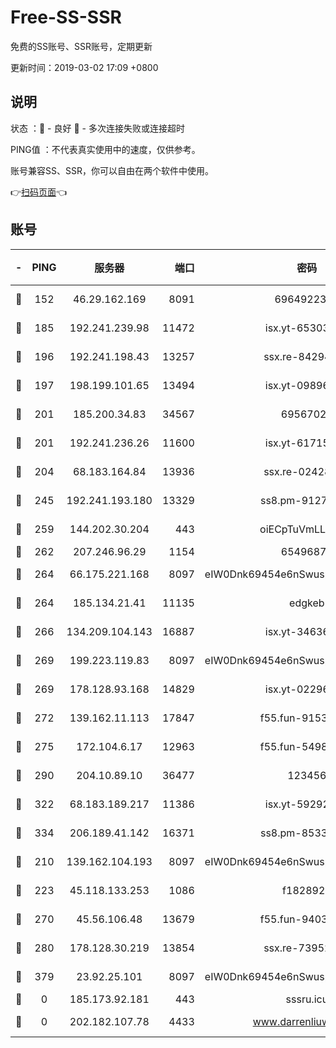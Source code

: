 # Free-SS-SSR

免费的SS账号、SSR账号，定期更新

更新时间：2019-03-02 17:09 +0800

## 说明

状态     ：🙂 - 良好 🙁 - 多次连接失败或连接超时

PING值   ：不代表真实使用中的速度，仅供参考。

账号兼容SS、SSR，你可以自由在两个软件中使用。

👉[扫码页面](https://liesauer.github.io/free-ss-ssr.github.io/)👈

## 账号

|-|PING|服务器|端口|密码|加密方式|区域|
|:----:|:----:|:-----:|-----:|:----:|:----:|:----:|
|🙂|152|46.29.162.169|8091|6964922356|aes-256-cfb|RU|
|🙂|185|192.241.239.98|11472|isx.yt-65303536|aes-256-cfb|US|
|🙂|196|192.241.198.43|13257|ssx.re-84294373|aes-256-cfb|US|
|🙂|197|198.199.101.65|13494|isx.yt-09896411|aes-256-cfb|US|
|🙂|201|185.200.34.83|34567|69567020|aes-256-cfb|US|
|🙂|201|192.241.236.26|11600|isx.yt-61715029|aes-256-cfb|US|
|🙂|204|68.183.164.84|13936|ssx.re-02428773|aes-256-cfb|US|
|🙂|245|192.241.193.180|13329|ss8.pm-91273278|aes-256-cfb|US|
|🙂|259|144.202.30.204|443|oiECpTuVmLLxk4Ts|aes-256-cfb|US|
|🙂|262|207.246.96.29|1154|65496879|chacha20|US|
|🙂|264|66.175.221.168|8097|eIW0Dnk69454e6nSwuspv9DmS201tQ0D|aes-256-cfb|US|
|🙂|264|185.134.21.41|11135|edgkeb|aes-256-cfb|GB|
|🙂|266|134.209.104.143|16887|isx.yt-34636284|aes-256-cfb|SG|
|🙂|269|199.223.119.83|8097|eIW0Dnk69454e6nSwuspv9DmS201tQ0D|aes-256-cfb|US|
|🙂|269|178.128.93.168|14829|isx.yt-02296578|aes-256-cfb|SG|
|🙂|272|139.162.11.113|17847|f55.fun-91530926|aes-256-cfb|SG|
|🙂|275|172.104.6.17|12963|f55.fun-54984893|aes-256-cfb|US|
|🙂|290|204.10.89.10|36477|123456|aes-256-cfb|US|
|🙂|322|68.183.189.217|11386|isx.yt-59292721|aes-256-cfb|SG|
|🙂|334|206.189.41.142|16371|ss8.pm-85330521|aes-256-cfb|SG|
|🙂|210|139.162.104.193|8097|eIW0Dnk69454e6nSwuspv9DmS201tQ0D|aes-256-cfb|JP|
|🙂|223|45.118.133.253|1086|f1828920|aes-256-cfb|SG|
|🙂|270|45.56.106.48|13679|f55.fun-94035018|aes-256-cfb|US|
|🙂|280|178.128.30.219|13854|ssx.re-73952571|aes-256-cfb|SG|
|🙂|379|23.92.25.101|8097|eIW0Dnk69454e6nSwuspv9DmS201tQ0D|aes-256-cfb|US|
|🙁|0|185.173.92.181|443|sssru.icu|rc4-md5|RU|
|🙁|0|202.182.107.78|4433|www.darrenliuwei.com|aes-256-cfb|JP|
